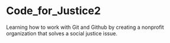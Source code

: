 # Code_for_Justice2
Learning how to work with Git and Github by creating a nonprofit organization that solves a social justice issue.
